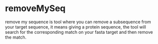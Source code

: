 # removeMySeq
remove my sequence is tool where you can remove a subsequence from your target sequence, it means giving a protein sequence, the tool will search for the corresponding match on your fasta target and then remove the match.
